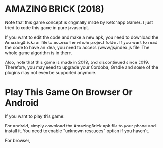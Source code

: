# AMAZING BRICK (2018)
Note that this game concept is originally made by Ketchapp Games. I just tried to code this game in pure javascript.

If you want to edit the code and make a new apk, you need to download the AmazingBrick.rar file to access the whole project folder.
If you want to read the code to have an idea, you need to access /www/js/index.js file. The whole game algorithm is in there.

Also, note that this game is made in 2018, and discontinued since 2019.
Therefore, you may need to upgrade your Cordoba, Gradle and some of the plugins may not even be supported anymore.


# Play This Game On Browser Or Android
If you want to play this game:

For android, simply download the AmazingBrick.apk file to your phone and install it.
You need to enable "unknown resouces" option if you haven't.

For browser, 




